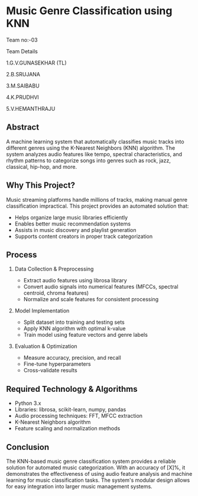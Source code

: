# Music Genre Classification using KNN

Team no:-03

Team Details

1.G.V.GUNASEKHAR (TL) 

2.B.SRUJANA

3.M.SAIBABU

4.K.PRUDHVI

5.V.HEMANTHRAJU



## Abstract
A machine learning system that automatically classifies music tracks into different genres using the K-Nearest Neighbors (KNN) algorithm. The system analyzes audio features like tempo, spectral characteristics, and rhythm patterns to categorize songs into genres such as rock, jazz, classical, hip-hop, and more.

## Why This Project?
Music streaming platforms handle millions of tracks, making manual genre classification impractical. This project provides an automated solution that:
- Helps organize large music libraries efficiently
- Enables better music recommendation systems
- Assists in music discovery and playlist generation
- Supports content creators in proper track categorization

## Process
1. Data Collection & Preprocessing
   - Extract audio features using librosa library
   - Convert audio signals into numerical features (MFCCs, spectral centroid, chroma features)
   - Normalize and scale features for consistent processing

2. Model Implementation
   - Split dataset into training and testing sets
   - Apply KNN algorithm with optimal k-value
   - Train model using feature vectors and genre labels

3. Evaluation & Optimization
   - Measure accuracy, precision, and recall
   - Fine-tune hyperparameters
   - Cross-validate results

## Required Technology & Algorithms
- Python 3.x
- Libraries: librosa, scikit-learn, numpy, pandas
- Audio processing techniques: FFT, MFCC extraction
- K-Nearest Neighbors algorithm
- Feature scaling and normalization methods

## Conclusion
The KNN-based music genre classification system provides a reliable solution for automated music categorization. With an accuracy of [X]%, it demonstrates the effectiveness of using audio feature analysis and machine learning for music classification tasks. The system's modular design allows for easy integration into larger music management systems.




 


